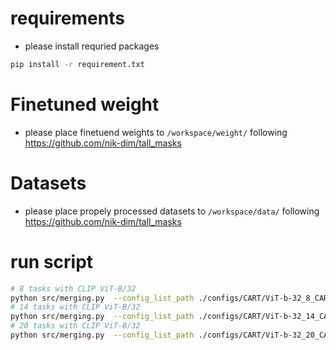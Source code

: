 # requirements
- please install requried packages
```bash
pip install -r requirement.txt
```
# Finetuned weight
- please place finetuend weights to `/workspace/weight/` following https://github.com/nik-dim/tall_masks

# Datasets
- please place propely processed datasets to `/workspace/data/` following https://github.com/nik-dim/tall_masks

# run script
```bash
# 8 tasks with CLIP ViT-B/32
python src/merging.py  --config_list_path ./configs/CART/ViT-b-32_8_CART.yaml
# 14 tasks with CLIP ViT-B/32
python src/merging.py  --config_list_path ./configs/CART/ViT-b-32_14_CART.yaml
# 20 tasks with CLIP ViT-B/32
python src/merging.py  --config_list_path ./configs/CART/ViT-b-32_20_CART.yaml

```
